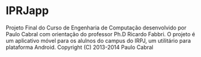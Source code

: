 # IPRJapp

Projeto Final do Curso de Engenharia de Computação desenvolvido por Paulo Cabral com orientação do  professor Ph.D Ricardo Fabbri.
O projeto é um aplicativo móvel para os alulnos do campus do IRPJ, um utilitário para plataforma Android.
Copyright (C) 2013-2014 Paulo
Cabral
